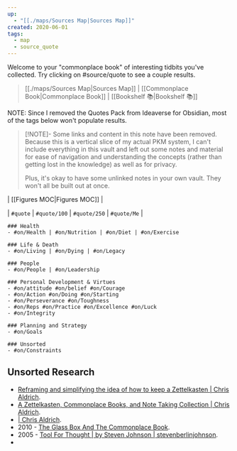 ```yaml
---
up:
  - "[[./maps/Sources Map|Sources Map]]"
created: 2020-06-01
tags:
  - map
  - source_quote
---
```


Welcome to your "commonplace book" of interesting tidbits you've collected. Try clicking on #source/quote to see a couple results. 

> [[./maps/Sources Map|Sources Map]] | [[Commonplace Book|Commonplace Book]] | [[Bookshelf 📚|Bookshelf 📚]]

NOTE: Since I removed the Quotes Pack from Ideaverse for Obsidian, most of the tags below won't populate results. 

> [!NOTE]- Some links and content in this note have been removed.
> Because this is a vertical slice of my actual PKM system, I can't include everything in this vault and left out some notes and material for ease of navigation and understanding the concepts (rather than getting lost in the knowledge) as well as for privacy. 
>  
> Plus, it's okay to have some unlinked notes in your own vault. They won't all be built out at once.

| [[Figures MOC|Figures MOC]] | 

| `#quote` | `#quote/100` | `#quote/250` | `#quote/Me` |

```
### Health
- #on/Health | #on/Nutrition | #on/Diet | #on/Exercise

### Life & Death
- #on/Living | #on/Dying | #on/Legacy

### People
- #on/People | #on/Leadership

### Personal Development & Virtues
- #on/attitude #on/belief #on/Courage
- #on/Action #on/Doing #on/Starting
- #on/Perseverance #on/Toughness
- #on/Reps #on/Practice #on/Excellence #on/Luck
- #on/Integrity

### Planning and Strategy
- #on/Goals

### Unsorted
- #on/Constraints 

```

## Unsorted Research
- [Reframing and simplifying the idea of how to keep a Zettelkasten | Chris Aldrich](https://boffosocko.com/2022/06/10/reframing-and-simplifying-the-idea-of-how-to-keep-a-zettelkasten/).
- [A Zettelkasten, Commonplace Books, and Note Taking Collection | Chris Aldrich](https://boffosocko.com/research/zettelkasten-commonplace-books-and-note-taking-collection/).
- [| Chris Aldrich](https://boffosocko.com/2021/12/07/55799214/).
- 2010 - [The Glass Box And The Commonplace Book](https://stevenberlinjohnson.com/the-glass-box-and-the-commonplace-book-639b16c4f3bb).
- 2005 - [Tool For Thought | by Steven Johnson | stevenberlinjohnson](https://stevenberlinjohnson.com/tool-for-thought-b12c170fcc24).
- 